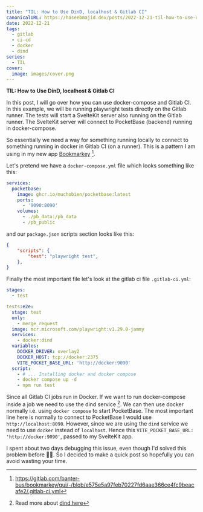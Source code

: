 ```yaml
---
title: "TIL: How to Use DinD, localhost & Gitlab CI"
canonicalURL: https://haseebmajid.dev/posts/2022-12-21-til-how-to-use-dind,-localhost-&-gitlab-ci/
date: 2022-12-21
tags:
  - gitlab
  - ci-cd
  - docker
  - dind
series:
  - TIL
cover:
  image: images/cover.png
---
```


**TIL: How to Use DinD, localhost & Gitlab CI**

In this post, I will go over how you can use docker-compose and Gitlab CI.
In this example, we will be running playwright tests directly on the Gitlab runner.
The tests will start a SvelteKit server also running on the Gitlab runner. The SvelteKit
server will connect to PocketBase (backend) running in docker-compose.

So essentially we need a way for something running locally to connect to something running in
docker in Gitlab CI (on a runner). This is a pattern I am using in my new app [Bookmarkey](https://bookmarkey.app) [^1].

Let's pretend we have a `docker-compose.yml` file which looks something like this:

```yaml
services:
  pocketbase:
    image: ghcr.io/muchobien/pocketbase:latest
    ports:
      - '9090:8090'
    volumes:
      - ./pb_data:/pb_data
      - /pb_public
```

and our `package.json` scripts section looks like this: 

```json
{
    "scripts": {
        "test": "playwright test",
    },
}
```

Finally the most important file let's look at the gitlab ci file `.gitlab-ci.yml`:

```yaml
stages:
  - test

tests:e2e:
  stage: test
  only:
    - merge_request
  image: mcr.microsoft.com/playwright:v1.29.0-jammy
  services:
    - docker:dind
  variables:
    DOCKER_DRIVER: overlay2
    DOCKER_HOST: tcp://docker:2375
    VITE_POCKET_BASE_URL: 'http://docker:9090'
  script:
    - # ... Installing docker and docker compose
    - docker compose up -d
    - npm run test
```

Since all Gitlab CI jobs run in Docker. If we want to run docker-compose inside a job we need to use the dind service [^2].
We can then use docker normally i.e. using `docker compose` to start PocketBase. The most important line here is normally
to connect to PocketBase I would use `http://localhost:8090`. However, since we are using the `dind` service we need to use
`docker` instead of `localhost`. Hence this `VITE_POCKET_BASE_URL: 'http://docker:9090'`, passed to my SvelteKit app.

I spent about two days debugging this issue, even though I'd solved this problem before 🤦‍♂️. So I decided to make a quick
post so hopefully you can avoid wasting your time.


[^1]: https://gitlab.com/banter-bus/bookmarkey/gui/-/blob/e575e5a97feb70227fd6aae366ce4fc9beacafe2/.gitlab-ci.yml
[^2]: Read more about [dind here](/posts/20-05-01-how-to-use-dind-with-gitlab-ci/)